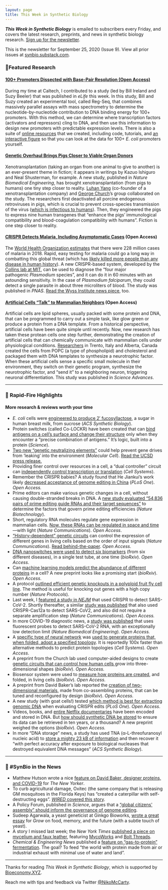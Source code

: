 ```yaml
---
layout: page
title: This Week in Synthetic Biology
---
```


**_This Week in Synthetic Biology_** is emailed to subscribers every Friday, and covers the latest research, preprints, and news in synthetic biology research. [Sign up for the newsletter](https://synbio.substack.com/).

This is the newsletter for September 25, 2020 (Issue 9). View all prior issues at [synbio.substack.com](https://synbio.substack.com/).

### 🧬Featured Research

#### [100+ Promoters Dissected with Base-Pair Resolution (Open Access)](https://elifesciences.org/articles/55308)

During my time at Caltech, I contributed to a study (led by Bill Ireland and Suzy Beeler) that was published in *eLife* this week. In this study, Bill and Suzy created an experimental tool, called Reg-Seq, that combines massively parallel assays with mass spectrometry to determine the nucleotide-by-nucleotide contribution to DNA binding energy for 100+ promoters. With this method, we can determine where transcription factors (activators and repressors) cling to DNA, and then use this information to design new promoters with predictable expression levels. There is also a suite of [online resources](https://github.com/RPGroup-PBoC/RegSeq) that we created, including code, tutorials, and [an interactive figure](https://www.rpgroup.caltech.edu/RegSeq/interactive) so that you can look at the data for 100+ *E. coli* promoters yourself.

#### [Genetic Overhaul Brings Pigs Closer to Viable Organ Donors](https://www.nature.com/articles/s41551-020-00613-9)

Xenotransplantation (taking an organ from one animal to give to another) is an ever-present theme in fiction; it appears in writings by Kazuo Ishiguro and Neal Shusterman, for example. A new study, published in *Nature Biomedical Engineering*, has brought xenotransplantation (from pigs to humans) one tiny step closer to reality. [Luhan Yang](https://www.ted.com/speakers/luhan_yang) (co-founder of a xenotransplantation company) and [George Church](http://arep.med.harvard.edu/)’s group collaborated on the study. The researchers first deactivated all porcine endogenous retroviruses in pigs, which is crucial to prevent cross-species transmission of the virus ([which is infectious to humans](https://www.ncbi.nlm.nih.gov/pmc/articles/PMC4997577/#:~:text=preferred%20donor%20animals.-,PERVs%20are%20released%20from%20normal%20pig%20cells%20and%20are%20infectious,pose%20a%20risk%20for%20xenotransplantation.)). Then, they engineered the pigs to express nine human transgenes that “enhance the pigs’ immunological compatibility and blood-coagulation compatibility with humans”. Fiction is one step closer to reality.

#### [CRISPR Detects Malaria, Including Asymptomatic Cases](https://www.pnas.org/content/early/2020/09/15/2010196117) (Open Access)

The [World Health Organization estimates](https://www.who.int/news-room/fact-sheets/detail/malaria) that there were 228 million cases of malaria in 2018. Rapid, easy testing for malaria could go a long way in combatting this global threat (which has [likely killed more people than any disease in human history](https://www.nature.com/articles/news021001-6)). A new CRISPR-based system, developed by the [Collins lab at MIT](https://collinslab.mit.edu/), can be used to diagnose the “four major pathogenic *Plasmodium* species”, and it can do it in 60 minutes with an astounding sensitivity. In the case of *Plasmodium falciparum*, they could detect a single parasite in about three microliters of blood. The study was published in *PNAS*. [Read the Wyss Institute news piece](https://wyss.harvard.edu/news/crispr-based-malaria-testing-on-the-fly/), too.

#### [Artificial Cells “Talk” to Mammalian Neighbors](https://advances.sciencemag.org/content/6/38/eabb4920) (Open Access)

Artificial cells are lipid spheres, usually packed with some protein and DNA, that can be programmed to carry out a simple task, like glow green or produce a protein from a DNA template. From a historical perspective, artificial cells have been quite simple until recently. Now, new research has taken these protean cells one step further, demonstrating the creation of artificial cells that can chemically communicate with mammalian cells under physiological conditions. [Researchers](https://www.simonsfoundation.org/team/sheref-s-mansy/) in Trento, Italy and Alberta, Canada created the cells from POPC (a type of phospholipid) and cholesterol and packaged them with DNA templates to synthesize a neurotrophic factor. When these artificial cells sense a specific small molecule in their environment, they switch on their genetic program, synthesize the neurotrophic factor, and “send it” to a neighboring neuron, triggering neuronal differentiation. This study was published in *Science Advances*.

***

### 🧫 Rapid-Fire Highlights

#### More research & reviews worth your time

* *E. coli* cells were [engineered to produce 2′ fucosyllactose](https://pubs.acs.org/doi/10.1021/acssynbio.0c00304), a sugar in human breast milk, from sucrose (*ACS Synthetic Biology*).
* Protein switches (called Co-LOCKR) have been created that can [bind antigens on a cell’s surface and change their structure](https://science.sciencemag.org/content/369/6511/1637) only when they encounter a “precise combination of antigens.” It’s logic, built into a protein (*Science*).
* [Two new “genetic neutralizing elements”](https://www.sciencedirect.com/science/article/abs/pii/S1097276520306110) could help prevent gene drives from ‘leaking’ into the environment (*Molecular Cell*). [Read the UCSD press release.](https://ucsdnews.ucsd.edu/pressrelease/biologists-create-new-genetic-systems-to-neutralize-gene-drives)
* Providing finer control over resources in a cell, a “dual controller” circuit can [independently control transcription or translation](https://www.sciencedirect.com/science/article/abs/pii/S2405471220303252) (*Cell Systems*).
* Remember the CRISPR babies? A study found that He Jiankui’s work likely [decreased acceptance of genome editing in China](https://journals.plos.org/plosone/article?id=10.1371/journal.pone.0238128) (*PLoS One*). *Open Access.*
* Prime editors can make various genetic changes in a cell, without causing double-stranded breaks in DNA. A [new study evaluated “54,836 pairs of prime editing guide RNAs and their target sequences”](https://www.nature.com/articles/s41587-020-0677-y) to determine the factors that govern prime editing efficiencies (*Nature Biotechnology*).
* Short, regulatory RNA molecules regulate gene expression in mammalian cells. [Now, these RNAs can be regulated in space and time](https://www.nature.com/articles/s41467-020-18673-5)—with light (*Nature Communications*). *Open Access*.
* [“History-dependent” genetic circuits](https://www.nature.com/articles/s41467-020-18455-z) can control the expression of different genes in living cells based on the order of input signals (*Nature Communications*). [Read behind-the-paper](https://bioengineeringcommunity.nature.com/posts/rational-programming-of-history-dependent-logic-in-cellular-populations). *Open Access.*
* [DNA nanoswitches were used to detect six biomarkers](https://www.biorxiv.org/content/10.1101/2020.09.22.309104v1) (from six different diseases), in a single test tube, at one time (*bioRxiv*). *Open Access*.
* Can [machine learning models predict the abundance of different proteins](https://www.biorxiv.org/content/10.1101/2020.09.17.302182v1.abstract?%3Fcollection=) in a cell? A new preprint looks like a promising start (*bioRxiv*). *Open Access*.
* A protocol [outlined efficient genetic knockouts in a polyploid fruit fly cell line](https://www.nature.com/articles/s41596-020-0383-8). The method is useful for knocking out genes with a high copy number (*Nature Protocols*).
* Last week, I [featured a study in ](https://www.nejm.org/doi/full/10.1056/NEJMc2026172)[*NEJM*](https://www.nejm.org/doi/full/10.1056/NEJMc2026172) that used CRISPR to detect SARS-CoV-2. Shortly thereafter, a similar [study was published](https://www.nature.com/articles/s41467-020-18575-6) that also used CRISPR-Cas12a to detect SARS-CoV2, and also did not require a separate amplification step (*Nature Communications*). *Open Access.*
* In more COVID-19 diagnostic news, a [study was published](https://www.nature.com/articles/s41551-020-00617-5) that uses fluorescent probes to detect SARS-CoV-2 RNA, with an exceptionally low detection limit (*Nature Biomedical Engineering*). *Open Access.*
* A [specific type of neural network](https://arxiv.org/pdf/1812.08434.pdf#:~:text=Graph%20neural%20networks%20(GNNs)%20are,its%20neighborhood%20with%20arbitrary%20depth.) was [used to generate proteins that, when folded, adopt a specified topology](https://www.cell.com/cell-systems/fulltext/S2405-4712(20)30327-6). It is reportedly 100x faster than alternative methods to predict protein topologies (*Cell Systems*). *Open Access*.
* A preprint from the Church lab used computer-aided designs to create [genetic circuits that can control how human cells ](https://www.biorxiv.org/content/10.1101/807107v2.abstract?%3Fcollection=)grow into three-dimensional shapes (*bioRxiv*). *Open Access.*
* Biosensor system were used to [measure how proteins are created](https://www.biorxiv.org/content/10.1101/2020.09.18.303453v1.abstract?%3Fcollection=), and folded, in living cells (*bioRxiv*). *Open Access.*
* A preprint from David Baker’s lab reported the [creation of two-dimensional materials](https://www.biorxiv.org/content/10.1101/2020.09.19.304253v1), made from co-assembling proteins, that can be tuned and reconfigured by design (*bioRxiv*). *Open Access.*
* A new study (with goat cells!) tested [which method is best for extracting genomic DNA](https://journals.plos.org/plosone/article?id=10.1371/journal.pone.0239435) when evaluating CRISPR edits (*PLoS One*). *Open Access*.
* Videos, books, and [entire Netflix documentaries](https://www.youtube.com/watch?v=DMYgjOHgHxc) have been encoded and stored in DNA. But [how should synthetic DNA be stored](https://www.biorxiv.org/content/10.1101/2020.09.19.304014v1) to ensure its data can be retrieved in ten years, or a thousand? A new preprint weighed the options (*bioRxiv*). *Open Access.*
* In more “DNA storage” news, a study has used TNA (α-L-threofuranosyl nucleic acid) to [store a mighty 23 kB of information](https://pubs.acs.org/doi/10.1021/acssynbio.0c00361) and then recover it “with perfect accuracy after exposure to biological nucleases that destroyed equivalent DNA messages” (*ACS Synthetic Biology*).

***

### 📰 #SynBio in the News

* Matthew Hutson wrote a nice [feature on David Baker, designer proteins, and COVID-19](https://www.newyorker.com/tech/annals-of-technology/the-promise-of-designer-protein-in-the-fight-against-covid-19) for *The New Yorker*.
* To curb agricultural damage, Oxitec (the same company that is releasing GM mosquitoes in the Florida Keys) has “created a caterpillar with self-destructing eggs”. [*WIRED* ](https://www.wired.com/story/can-a-genetically-modified-bug-combat-a-global-farm-plague/)[covered this story](https://www.wired.com/story/can-a-genetically-modified-bug-combat-a-global-farm-plague/).
* A Policy Forum, published in *Science*, argues that a [“global citizens' assembly” should inform the governance of genome editing](https://science.sciencemag.org/content/369/6510/1435.summary).
* Sudeep Agarwala, a yeast geneticist at Ginkgo Bioworks, [wrote a great essay](https://www.growbyginkgo.com/2020/09/24/the-food-of-exiles/) for *Grow* on food, memory, and the future (with a subtle touch of yeast).
* A story I missed last week; the *New York Times* [published a piece on mycelium and faux leather](https://www.nytimes.com/2020/09/16/science/fungus-leather.html), featuring [MycoWorks](https://www.mycoworks.com/) and [Bolt Threads](https://boltthreads.com/).
* *Chemical & Engineering News* published a [feature on “gas-to-protein” fermentation](https://cen.acs.org/food/food-ingredients/start-ups-succeed-making-food/98/i36). The goal? To feed “the world with protein made from air or industrial exhaust with minimal use of water and land”.

***

Thanks for reading *This Week in Synthetic Biology*, which is supported by [Bioeconomy.XYZ](https://medium.com/bioeconomy-xyz).

Reach me with tips and feedback via Twitter [@NikoMcCarty](https://twitter.com/NikoMcCarty).